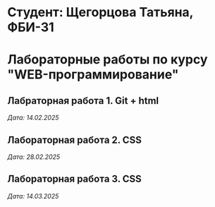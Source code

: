 # Студент: Щегорцова Татьяна, ФБИ-31

# Лабораторные работы по курсу "WEB-программирование"

## Лабраторная работа 1. Git + html

*Дата: 14.02.2025*

## Лабораторная работа 2. CSS

*Дата: 28.02.2025*

## Лабораторная работа 3. CSS

*Дата: 14.03.2025*
